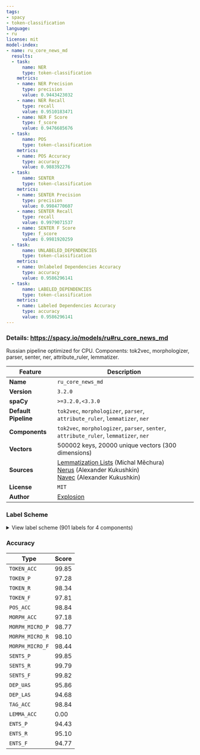 ```yaml
---
tags:
- spacy
- token-classification
language:
- ru
license: mit
model-index:
- name: ru_core_news_md
  results:
  - task:
      name: NER
      type: token-classification
    metrics:
    - name: NER Precision
      type: precision
      value: 0.9443423032
    - name: NER Recall
      type: recall
      value: 0.9510183471
    - name: NER F Score
      type: f_score
      value: 0.9476685676
  - task:
      name: POS
      type: token-classification
    metrics:
    - name: POS Accuracy
      type: accuracy
      value: 0.988392276
  - task:
      name: SENTER
      type: token-classification
    metrics:
    - name: SENTER Precision
      type: precision
      value: 0.9984770607
    - name: SENTER Recall
      type: recall
      value: 0.9979071537
    - name: SENTER F Score
      type: f_score
      value: 0.9981920259
  - task:
      name: UNLABELED_DEPENDENCIES
      type: token-classification
    metrics:
    - name: Unlabeled Dependencies Accuracy
      type: accuracy
      value: 0.9586296141
  - task:
      name: LABELED_DEPENDENCIES
      type: token-classification
    metrics:
    - name: Labeled Dependencies Accuracy
      type: accuracy
      value: 0.9586296141
---
```

### Details: https://spacy.io/models/ru#ru_core_news_md

Russian pipeline optimized for CPU. Components: tok2vec, morphologizer, parser, senter, ner, attribute_ruler, lemmatizer.

| Feature | Description |
| --- | --- |
| **Name** | `ru_core_news_md` |
| **Version** | `3.2.0` |
| **spaCy** | `>=3.2.0,<3.3.0` |
| **Default Pipeline** | `tok2vec`, `morphologizer`, `parser`, `attribute_ruler`, `lemmatizer`, `ner` |
| **Components** | `tok2vec`, `morphologizer`, `parser`, `senter`, `attribute_ruler`, `lemmatizer`, `ner` |
| **Vectors** | 500002 keys, 20000 unique vectors (300 dimensions) |
| **Sources** | [Lemmatization Lists](https://github.com/michmech/lemmatization-lists/) (Michal Měchura)<br />[Nerus](https://github.com/natasha/nerus) (Alexander Kukushkin)<br />[Navec](https://github.com/natasha/navec) (Alexander Kukushkin) |
| **License** | `MIT` |
| **Author** | [Explosion](https://explosion.ai) |

### Label Scheme

<details>

<summary>View label scheme (901 labels for 4 components)</summary>

| Component | Labels |
| --- | --- |
| **`morphologizer`** | `Case=Nom\|Degree=Pos\|Number=Plur\|POS=ADJ`, `Animacy=Anim\|Case=Nom\|Gender=Masc\|Number=Plur\|POS=NOUN`, `Aspect=Perf\|Mood=Ind\|Number=Plur\|POS=VERB\|Tense=Past\|VerbForm=Fin\|Voice=Act`, `Animacy=Inan\|Case=Acc\|POS=NUM`, `Animacy=Inan\|Case=Gen\|Gender=Fem\|Number=Plur\|POS=NOUN`, `Case=Gen\|Degree=Pos\|Gender=Masc\|Number=Sing\|POS=ADJ`, `Animacy=Inan\|Case=Gen\|Gender=Masc\|Number=Sing\|POS=NOUN`, `POS=ADP`, `Case=Gen\|Gender=Fem\|Number=Sing\|POS=DET`, `Animacy=Inan\|Case=Gen\|Gender=Fem\|Number=Sing\|POS=NOUN`, `POS=PUNCT`, `Degree=Pos\|POS=ADV`, `Aspect=Imp\|Mood=Ind\|Number=Plur\|POS=VERB\|Tense=Past\|VerbForm=Fin\|Voice=Mid`, `Animacy=Inan\|Case=Nom\|Gender=Masc\|Number=Plur\|POS=NOUN`, `Animacy=Anim\|Case=Gen\|Gender=Masc\|Number=Plur\|POS=NOUN`, `Aspect=Perf\|Case=Gen\|Number=Plur\|POS=VERB\|Tense=Past\|VerbForm=Part\|Voice=Pass`, `Case=Loc\|Degree=Pos\|Number=Plur\|POS=ADJ`, `Animacy=Inan\|Case=Loc\|Gender=Neut\|Number=Plur\|POS=NOUN`, `Animacy=Inan\|Case=Loc\|Gender=Neut\|Number=Sing\|POS=PRON`, `Aspect=Imp\|Mood=Ind\|Number=Sing\|POS=VERB\|Person=Third\|Tense=Pres\|VerbForm=Fin\|Voice=Act`, `Animacy=Inan\|Case=Nom\|Gender=Neut\|Number=Sing\|POS=NOUN`, `Foreign=Yes\|POS=PROPN`, `Case=Loc\|Gender=Fem\|Number=Sing\|POS=NUM`, `Aspect=Imp\|Gender=Neut\|Mood=Ind\|Number=Sing\|POS=VERB\|Tense=Past\|VerbForm=Fin\|Voice=Act`, `Animacy=Anim\|Case=Gen\|Gender=Masc\|Number=Sing\|POS=NOUN`, `Animacy=Inan\|Case=Loc\|Gender=Masc\|Number=Sing\|POS=NOUN`, `POS=NUM`, `Animacy=Inan\|Case=Gen\|Gender=Masc\|Number=Plur\|POS=NOUN`, `Case=Nom\|Gender=Masc\|Number=Sing\|POS=PRON\|Person=Third`, `Aspect=Imp\|Gender=Masc\|Mood=Ind\|Number=Sing\|POS=AUX\|Tense=Past\|VerbForm=Fin\|Voice=Act`, `Animacy=Anim\|Case=Ins\|Gender=Masc\|Number=Sing\|POS=NOUN`, `Animacy=Inan\|Case=Dat\|Gender=Neut\|Number=Sing\|POS=NOUN`, `POS=DET`, `Animacy=Inan\|Case=Nom\|Gender=Fem\|Number=Sing\|POS=NOUN`, `Aspect=Perf\|Gender=Fem\|Mood=Ind\|Number=Sing\|POS=VERB\|Tense=Past\|VerbForm=Fin\|Voice=Act`, `Case=Dat\|Degree=Pos\|Number=Plur\|POS=ADJ`, `Animacy=Inan\|Case=Dat\|Gender=Fem\|Number=Plur\|POS=NOUN`, `Animacy=Inan\|Case=Nom\|Gender=Masc\|Number=Sing\|POS=NOUN`, `Aspect=Perf\|Gender=Masc\|Mood=Ind\|Number=Sing\|POS=VERB\|Tense=Past\|VerbForm=Fin\|Voice=Act`, `POS=SCONJ`, `Animacy=Inan\|Case=Ins\|Gender=Neut\|Number=Sing\|POS=NOUN`, `Case=Acc\|Gender=Neut\|Number=Sing\|POS=PRON\|Person=Third`, `Case=Acc\|POS=NUM`, `Case=Ins\|Degree=Pos\|Number=Plur\|POS=ADJ`, `Animacy=Inan\|Case=Ins\|Gender=Masc\|Number=Plur\|POS=NOUN`, `POS=CCONJ`, `Case=Nom\|POS=NUM`, `Animacy=Inan\|Case=Dat\|Gender=Masc\|Number=Sing\|POS=NOUN`, `Aspect=Perf\|Gender=Masc\|Number=Sing\|POS=VERB\|StyleVariant=Short\|Tense=Past\|VerbForm=Part\|Voice=Pass`, `Case=Nom\|Degree=Pos\|Gender=Masc\|Number=Sing\|POS=ADJ`, `Case=Ins\|Degree=Pos\|Gender=Neut\|Number=Sing\|POS=ADJ`, `Aspect=Imp\|Mood=Ind\|Number=Plur\|POS=VERB\|Person=Third\|Tense=Pres\|VerbForm=Fin\|Voice=Act`, `Case=Nom\|Gender=Masc\|Number=Sing\|POS=DET`, `Aspect=Imp\|Gender=Masc\|Mood=Ind\|Number=Sing\|POS=VERB\|Tense=Past\|VerbForm=Fin\|Voice=Act`, `Case=Acc\|Degree=Pos\|Gender=Fem\|Number=Sing\|POS=ADJ`, `Animacy=Inan\|Case=Acc\|Gender=Fem\|Number=Sing\|POS=NOUN`, `Case=Nom\|Gender=Fem\|Number=Sing\|POS=PRON`, `Aspect=Imp\|Mood=Ind\|Number=Sing\|POS=VERB\|Person=Third\|Tense=Pres\|VerbForm=Fin\|Voice=Mid`, `Case=Ins\|Degree=Pos\|Gender=Fem\|Number=Sing\|POS=ADJ`, `Animacy=Anim\|Case=Nom\|Gender=Fem\|Number=Sing\|POS=NOUN`, `Case=Dat\|Degree=Pos\|Gender=Fem\|Number=Sing\|POS=ADJ`, `Animacy=Inan\|Case=Dat\|Gender=Fem\|Number=Sing\|POS=NOUN`, `Animacy=Inan\|Case=Gen\|Gender=Neut\|Number=Sing\|POS=NOUN`, `Animacy=Inan\|Case=Nom\|Gender=Neut\|Number=Plur\|POS=NOUN`, `Degree=Pos\|Number=Plur\|POS=ADJ\|StyleVariant=Short`, `Aspect=Imp\|Mood=Ind\|Number=Plur\|POS=AUX\|Tense=Past\|VerbForm=Fin\|Voice=Act`, `Aspect=Perf\|POS=VERB\|VerbForm=Inf\|Voice=Act`, `Animacy=Inan\|Case=Acc\|Gender=Neut\|Number=Sing\|POS=PRON`, `Case=Loc\|Degree=Pos\|Gender=Fem\|Number=Sing\|POS=ADJ`, `Animacy=Inan\|Case=Loc\|Gender=Fem\|Number=Sing\|POS=NOUN`, `Animacy=Inan\|Case=Loc\|Gender=Masc\|Number=Plur\|POS=NOUN`, `Case=Gen\|Degree=Pos\|Gender=Fem\|Number=Sing\|POS=ADJ`, `Aspect=Perf\|Number=Plur\|POS=VERB\|StyleVariant=Short\|Tense=Past\|VerbForm=Part\|Voice=Pass`, `Animacy=Anim\|Case=Acc\|Gender=Masc\|POS=NUM`, `Animacy=Anim\|Case=Gen\|Gender=Fem\|Number=Plur\|POS=NOUN`, `Animacy=Anim\|Case=Acc\|Gender=Neut\|Number=Plur\|POS=NOUN`, `Mood=Cnd\|POS=SCONJ`, `Case=Nom\|Number=Plur\|POS=PRON\|Person=Third`, `POS=PART\|Polarity=Neg`, `Aspect=Imp\|POS=VERB\|VerbForm=Inf\|Voice=Mid`, `Animacy=Inan\|Aspect=Perf\|Case=Acc\|Number=Plur\|POS=VERB\|Tense=Past\|VerbForm=Part\|Voice=Pass`, `Animacy=Inan\|Case=Acc\|Gender=Fem\|Number=Plur\|POS=NOUN`, `Case=Nom\|Number=Plur\|POS=DET`, `Aspect=Imp\|Mood=Ind\|Number=Plur\|POS=VERB\|Tense=Past\|VerbForm=Fin\|Voice=Act`, `Animacy=Anim\|Case=Acc\|Gender=Masc\|Number=Sing\|POS=NOUN`, `Aspect=Imp\|Gender=Neut\|Mood=Ind\|Number=Sing\|POS=VERB\|Tense=Past\|VerbForm=Fin\|Voice=Mid`, `Animacy=Inan\|Case=Acc\|Gender=Masc\|Number=Sing\|POS=NOUN`, `Animacy=Anim\|Case=Acc\|Number=Plur\|POS=PRON`, `Animacy=Inan\|Case=Acc\|Gender=Neut\|Number=Sing\|POS=NOUN`, `Case=Gen\|Degree=Pos\|Gender=Neut\|Number=Sing\|POS=ADJ`, `Animacy=Anim\|Case=Gen\|Gender=Masc\|Number=Sing\|POS=PROPN`, `Animacy=Anim\|Case=Nom\|Gender=Fem\|Number=Sing\|POS=PROPN`, `Aspect=Imp\|Gender=Fem\|Mood=Ind\|Number=Sing\|POS=VERB\|Tense=Past\|VerbForm=Fin\|Voice=Act`, `POS=INTJ`, `Animacy=Inan\|Case=Loc\|Gender=Fem\|Number=Plur\|POS=NOUN`, `Animacy=Inan\|Case=Nom\|Gender=Neut\|Number=Sing\|POS=PRON`, `Aspect=Imp\|Gender=Fem\|Mood=Ind\|Number=Sing\|POS=AUX\|Tense=Past\|VerbForm=Fin\|Voice=Act`, `Case=Nom\|Degree=Pos\|Gender=Fem\|Number=Sing\|POS=ADJ`, `Case=Acc\|Gender=Masc\|Number=Sing\|POS=PRON\|Person=Third`, `Case=Nom\|Number=Plur\|POS=PRON`, `Aspect=Imp\|Gender=Masc\|Mood=Ind\|Number=Sing\|POS=VERB\|Tense=Past\|VerbForm=Fin\|Voice=Mid`, `Aspect=Imp\|Gender=Masc\|Mood=Ind\|Number=Sing\|POS=VERB\|Tense=Past\|VerbForm=Fin\|Voice=Pass`, `Degree=Pos\|Gender=Fem\|Number=Sing\|POS=ADJ\|StyleVariant=Short`, `Case=Gen\|Gender=Masc\|Number=Sing\|POS=PRON\|Person=Third`, `Case=Gen\|POS=PRON`, `Animacy=Inan\|Case=Dat\|Gender=Neut\|Number=Plur\|POS=NOUN`, `Animacy=Anim\|Case=Nom\|Gender=Masc\|Number=Sing\|POS=PROPN`, `Aspect=Imp\|POS=VERB\|VerbForm=Inf\|Voice=Act`, `Animacy=Anim\|Case=Nom\|Gender=Masc\|Number=Sing\|POS=NOUN`, `Case=Acc\|Gender=Fem\|Number=Sing\|POS=PRON\|Person=Third`, `Animacy=Inan\|Case=Acc\|Number=Plur\|POS=DET`, `Case=Nom\|POS=PRON`, `Animacy=Anim\|Case=Ins\|Gender=Masc\|Number=Plur\|POS=NOUN`, `POS=ADJ`, `Case=Loc\|Degree=Pos\|Gender=Masc\|Number=Sing\|POS=ADJ`, `Animacy=Inan\|Case=Gen\|Gender=Fem\|Number=Sing\|POS=PROPN`, `Aspect=Imp\|Mood=Ind\|Number=Sing\|POS=AUX\|Person=Third\|Tense=Pres\|VerbForm=Fin\|Voice=Act`, `Case=Nom\|Gender=Fem\|Number=Sing\|POS=PRON\|Person=Third`, `Case=Ins\|Gender=Masc\|Number=Sing\|POS=DET`, `Animacy=Inan\|Case=Ins\|Gender=Masc\|Number=Sing\|POS=NOUN`, `Aspect=Perf\|Case=Acc\|Gender=Neut\|Number=Sing\|POS=VERB\|Tense=Past\|VerbForm=Part\|Voice=Pass`, `Animacy=Inan\|Case=Loc\|Gender=Neut\|Number=Sing\|POS=NOUN`, `Animacy=Inan\|Case=Gen\|Gender=Masc\|Number=Sing\|POS=PROPN`, `Case=Nom\|Number=Sing\|POS=PRON\|Person=First`, `Aspect=Imp\|Mood=Ind\|Number=Sing\|POS=VERB\|Person=First\|Tense=Pres\|VerbForm=Fin\|Voice=Act`, `Animacy=Inan\|Case=Acc\|Degree=Pos\|Gender=Masc\|Number=Sing\|POS=ADJ`, `Mood=Cnd\|POS=AUX`, `Case=Nom\|Number=Plur\|POS=PRON\|Person=First`, `Case=Gen\|Number=Plur\|POS=DET`, `Animacy=Inan\|Case=Ins\|Gender=Masc\|Number=Sing\|POS=PROPN`, `Aspect=Imp\|Case=Gen\|Gender=Masc\|Number=Sing\|POS=VERB\|Tense=Pres\|VerbForm=Part\|Voice=Act`, `Animacy=Inan\|Case=Ins\|Gender=Neut\|Number=Sing\|POS=PRON`, `Aspect=Perf\|POS=VERB\|VerbForm=Inf\|Voice=Mid`, `Aspect=Perf\|Case=Gen\|Number=Plur\|POS=VERB\|Tense=Past\|VerbForm=Part\|Voice=Act`, `Animacy=Inan\|Case=Acc\|Gender=Masc\|Number=Sing\|POS=PROPN`, `Animacy=Inan\|Case=Acc\|Gender=Neut\|Number=Sing\|POS=DET`, `POS=PART`, `Case=Dat\|Gender=Masc\|Number=Sing\|POS=DET`, `Aspect=Perf\|Mood=Ind\|Number=Plur\|POS=VERB\|Person=Third\|Tense=Fut\|VerbForm=Fin\|Voice=Mid`, `Aspect=Perf\|Gender=Masc\|Mood=Ind\|Number=Sing\|POS=VERB\|Tense=Past\|VerbForm=Fin\|Voice=Mid`, `Case=Nom\|Gender=Masc\|Number=Sing\|POS=NUM`, `Animacy=Anim\|Case=Dat\|Gender=Fem\|Number=Sing\|POS=PROPN`, `Aspect=Perf\|Mood=Ind\|Number=Sing\|POS=VERB\|Person=Third\|Tense=Fut\|VerbForm=Fin\|Voice=Mid`, `Case=Loc\|Gender=Masc\|Number=Sing\|POS=DET`, `Aspect=Perf\|Gender=Neut\|Mood=Ind\|Number=Sing\|POS=VERB\|Tense=Past\|VerbForm=Fin\|Voice=Act`, `Degree=Pos\|Gender=Neut\|Number=Sing\|POS=ADJ\|StyleVariant=Short`, `Animacy=Inan\|Case=Gen\|Gender=Neut\|Number=Plur\|POS=NOUN`, `Animacy=Anim\|Case=Dat\|Gender=Masc\|Number=Sing\|POS=NOUN`, `Case=Nom\|Gender=Neut\|Number=Sing\|POS=PRON\|Person=Third`, `Aspect=Perf\|Gender=Neut\|Number=Sing\|POS=VERB\|StyleVariant=Short\|Tense=Past\|VerbForm=Part\|Voice=Pass`, `Animacy=Inan\|Case=Loc\|Gender=Fem\|Number=Sing\|POS=PROPN`, `Animacy=Inan\|Case=Acc\|Gender=Masc\|Number=Plur\|POS=NOUN`, `Aspect=Perf\|Mood=Ind\|Number=Plur\|POS=VERB\|Person=Third\|Tense=Fut\|VerbForm=Fin\|Voice=Act`, `Aspect=Perf\|Mood=Ind\|Number=Plur\|POS=VERB\|Tense=Past\|VerbForm=Fin\|Voice=Mid`, `Animacy=Inan\|Case=Gen\|Gender=Neut\|Number=Sing\|POS=PRON`, `Aspect=Perf\|Case=Loc\|Gender=Neut\|Number=Sing\|POS=VERB\|Tense=Past\|VerbForm=Part\|Voice=Pass`, `Animacy=Inan\|Case=Loc\|Gender=Neut\|Number=Sing\|POS=PROPN`, `Case=Dat\|Degree=Pos\|Gender=Masc\|Number=Sing\|POS=ADJ`, `Animacy=Inan\|Case=Dat\|Gender=Masc\|Number=Plur\|POS=PROPN`, `Animacy=Inan\|Case=Acc\|Degree=Pos\|Number=Plur\|POS=ADJ`, `Animacy=Inan\|Case=Acc\|Gender=Neut\|Number=Plur\|POS=NOUN`, `Foreign=Yes\|POS=X`, `Animacy=Inan\|Case=Loc\|Gender=Masc\|Number=Sing\|POS=PROPN`, `Aspect=Imp\|POS=VERB\|Tense=Pres\|VerbForm=Conv\|Voice=Act`, `Case=Gen\|Degree=Pos\|Number=Plur\|POS=ADJ`, `Animacy=Inan\|Case=Ins\|Gender=Fem\|Number=Sing\|POS=NOUN`, `Aspect=Imp\|Gender=Neut\|Mood=Ind\|Number=Sing\|POS=AUX\|Tense=Past\|VerbForm=Fin\|Voice=Act`, `Case=Nom\|Degree=Pos\|Gender=Neut\|Number=Sing\|POS=ADJ`, `Aspect=Imp\|Case=Nom\|Number=Plur\|POS=VERB\|Tense=Past\|VerbForm=Part\|Voice=Act`, `Case=Gen\|POS=NUM`, `Animacy=Inan\|Case=Acc\|Gender=Masc\|POS=NUM`, `Aspect=Imp\|Case=Gen\|Number=Plur\|POS=VERB\|Tense=Pres\|VerbForm=Part\|Voice=Act`, `Animacy=Inan\|Case=Ins\|Gender=Fem\|Number=Sing\|POS=PROPN`, `Animacy=Inan\|Case=Ins\|Gender=Neut\|Number=Sing\|POS=PROPN`, `Animacy=Inan\|Case=Nom\|Gender=Fem\|Number=Plur\|POS=NOUN`, `Aspect=Imp\|Mood=Ind\|Number=Sing\|POS=VERB\|Person=Third\|Tense=Pres\|VerbForm=Fin\|Voice=Pass`, `Aspect=Imp\|POS=VERB\|VerbForm=Inf\|Voice=Pass`, `Case=Gen\|Gender=Fem\|Number=Sing\|POS=NUM`, `Case=Ins\|Degree=Pos\|Gender=Masc\|Number=Sing\|POS=ADJ`, `Animacy=Inan\|Case=Acc\|Degree=Pos\|Gender=Neut\|Number=Sing\|POS=ADJ`, `Aspect=Perf\|Mood=Ind\|Number=Sing\|POS=VERB\|Person=Third\|Tense=Fut\|VerbForm=Fin\|Voice=Act`, `Animacy=Inan\|Case=Ins\|Gender=Neut\|Number=Plur\|POS=NOUN`, `Case=Loc\|Gender=Fem\|Number=Sing\|POS=DET`, `Animacy=Inan\|Case=Nom\|Gender=Masc\|Number=Sing\|POS=PROPN`, `Case=Loc\|Gender=Masc\|Number=Sing\|POS=PRON`, `Aspect=Perf\|Gender=Neut\|Mood=Ind\|Number=Sing\|POS=VERB\|Tense=Past\|VerbForm=Fin\|Voice=Mid`, `Animacy=Anim\|Case=Dat\|Gender=Masc\|Number=Plur\|POS=NOUN`, `Animacy=Anim\|Case=Acc\|Gender=Masc\|Number=Plur\|POS=NOUN`, `Animacy=Anim\|Case=Acc\|Gender=Masc\|Number=Sing\|POS=PROPN`, `Animacy=Anim\|Case=Ins\|Gender=Masc\|Number=Sing\|POS=PROPN`, `Aspect=Perf\|Case=Gen\|Gender=Masc\|Number=Sing\|POS=VERB\|Tense=Past\|VerbForm=Part\|Voice=Act`, `Animacy=Inan\|Case=Nom\|Gender=Fem\|Number=Sing\|POS=PROPN`, `Animacy=Inan\|Case=Acc\|Number=Plur\|POS=PRON\|Person=Third`, `Case=Nom\|Gender=Masc\|Number=Sing\|POS=PRON`, `Case=Dat\|POS=PRON`, `Aspect=Imp\|Mood=Ind\|Number=Plur\|POS=VERB\|Person=Third\|Tense=Pres\|VerbForm=Fin\|Voice=Mid`, `Animacy=Inan\|Case=Nom\|Gender=Neut\|Number=Sing\|POS=PROPN`, `Animacy=Inan\|Case=Nom\|Gender=Fem\|Number=Plur\|POS=PROPN`, `Case=Dat\|Gender=Fem\|Number=Sing\|POS=PRON`, `Case=Ins\|Number=Plur\|POS=PRON\|Person=Third`, `Animacy=Inan\|Case=Acc\|Gender=Fem\|Number=Sing\|POS=PROPN`, `Animacy=Inan\|Case=Dat\|Gender=Masc\|Number=Plur\|POS=NOUN`, `Aspect=Perf\|Case=Gen\|Gender=Fem\|Number=Sing\|POS=VERB\|Tense=Past\|VerbForm=Part\|Voice=Pass`, `Aspect=Imp\|POS=AUX\|VerbForm=Inf\|Voice=Act`, `Aspect=Imp\|Mood=Ind\|Number=Plur\|POS=AUX\|Person=Third\|Tense=Pres\|VerbForm=Fin\|Voice=Act`, `Aspect=Imp\|Case=Gen\|Gender=Fem\|Number=Sing\|POS=VERB\|Tense=Pres\|VerbForm=Part\|Voice=Act`, `Aspect=Perf\|Case=Dat\|Number=Plur\|POS=VERB\|Tense=Past\|VerbForm=Part\|Voice=Pass`, `Degree=Pos\|Gender=Masc\|Number=Sing\|POS=ADJ\|StyleVariant=Short`, `Degree=Cmp\|POS=ADV`, `Aspect=Perf\|Case=Loc\|Number=Plur\|POS=VERB\|Tense=Past\|VerbForm=Part\|Voice=Pass`, `Aspect=Imp\|Case=Ins\|Gender=Fem\|Number=Sing\|POS=VERB\|Tense=Pres\|VerbForm=Part\|Voice=Pass`, `Aspect=Perf\|Gender=Fem\|Mood=Ind\|Number=Sing\|POS=VERB\|Tense=Past\|VerbForm=Fin\|Voice=Mid`, `Aspect=Imp\|Gender=Neut\|Mood=Ind\|Number=Sing\|POS=VERB\|Tense=Past\|VerbForm=Fin\|Voice=Pass`, `Aspect=Imp\|Mood=Ind\|Number=Plur\|POS=AUX\|Person=First\|Tense=Pres\|VerbForm=Fin\|Voice=Act`, `Case=Ins\|Number=Plur\|POS=DET`, `Aspect=Perf\|Mood=Ind\|Number=Plur\|POS=VERB\|Person=First\|Tense=Fut\|VerbForm=Fin\|Voice=Act`, `Aspect=Imp\|Case=Acc\|Gender=Fem\|Number=Sing\|POS=VERB\|Tense=Pres\|VerbForm=Part\|Voice=Act`, `Animacy=Inan\|Case=Dat\|Gender=Neut\|Number=Sing\|POS=PRON`, `Case=Loc\|Degree=Pos\|Gender=Neut\|Number=Sing\|POS=ADJ`, `Animacy=Inan\|Case=Gen\|Gender=Fem\|Number=Plur\|POS=PROPN`, `Case=Nom\|Gender=Neut\|Number=Sing\|POS=DET`, `Animacy=Inan\|Case=Gen\|Gender=Neut\|Number=Sing\|POS=PROPN`, `Aspect=Imp\|Case=Nom\|Number=Plur\|POS=VERB\|Tense=Pres\|VerbForm=Part\|Voice=Act`, `Case=Gen\|Gender=Masc\|POS=NUM`, `Animacy=Anim\|Case=Dat\|Gender=Fem\|Number=Sing\|POS=NOUN`, `Aspect=Imp\|Case=Ins\|Gender=Fem\|Number=Sing\|POS=VERB\|Tense=Pres\|VerbForm=Part\|Voice=Act`, `Animacy=Anim\|Case=Ins\|Gender=Fem\|Number=Sing\|POS=NOUN`, `Aspect=Imp\|Case=Nom\|Gender=Fem\|Number=Sing\|POS=VERB\|Tense=Past\|VerbForm=Part\|Voice=Act`, `Aspect=Perf\|Gender=Fem\|Number=Sing\|POS=VERB\|StyleVariant=Short\|Tense=Past\|VerbForm=Part\|Voice=Pass`, `Aspect=Perf\|POS=VERB\|Tense=Past\|VerbForm=Conv\|Voice=Act`, `Aspect=Imp\|Case=Ins\|Gender=Masc\|Number=Sing\|POS=VERB\|Tense=Pres\|VerbForm=Part\|Voice=Pass`, `Case=Loc\|Gender=Neut\|Number=Sing\|POS=DET`, `Animacy=Anim\|Case=Gen\|Gender=Fem\|Number=Sing\|POS=NOUN`, `Animacy=Inan\|Case=Acc\|Gender=Neut\|Number=Sing\|POS=PROPN`, `Aspect=Imp\|Case=Loc\|Gender=Masc\|Number=Sing\|POS=VERB\|Tense=Pres\|VerbForm=Part\|Voice=Act`, `Aspect=Imp\|Case=Dat\|Number=Plur\|POS=VERB\|Tense=Pres\|VerbForm=Part\|Voice=Act`, `Aspect=Perf\|Case=Nom\|Gender=Masc\|Number=Sing\|POS=VERB\|Tense=Past\|VerbForm=Part\|Voice=Pass`, `Aspect=Perf\|Case=Loc\|Gender=Fem\|Number=Sing\|POS=VERB\|Tense=Past\|VerbForm=Part\|Voice=Pass`, `Case=Dat\|Number=Sing\|POS=PRON\|Person=Second`, `Case=Nom\|Gender=Fem\|Number=Sing\|POS=DET`, `POS=ADV`, `Case=Acc\|POS=PRON`, `Animacy=Anim\|Case=Loc\|Gender=Masc\|Number=Sing\|POS=NOUN`, `Case=Ins\|Gender=Masc\|Number=Sing\|POS=NUM`, `Case=Ins\|POS=NUM`, `Aspect=Imp\|Mood=Ind\|Number=Plur\|POS=VERB\|Person=First\|Tense=Pres\|VerbForm=Fin\|Voice=Act`, `Aspect=Perf\|Case=Nom\|Gender=Fem\|Number=Sing\|POS=VERB\|Tense=Past\|VerbForm=Part\|Voice=Pass`, `Animacy=Inan\|Case=Ins\|Gender=Fem\|Number=Plur\|POS=NOUN`, `Case=Gen\|Gender=Masc\|Number=Sing\|POS=DET`, `Aspect=Imp\|Case=Nom\|Gender=Masc\|Number=Sing\|POS=VERB\|Tense=Pres\|VerbForm=Part\|Voice=Act`, `Animacy=Anim\|Case=Acc\|Degree=Pos\|Number=Plur\|POS=ADJ`, `Case=Dat\|Gender=Fem\|Number=Sing\|POS=PRON\|Person=Third`, `Case=Gen\|Gender=Masc\|Number=Sing\|POS=NUM`, `Case=Acc\|Gender=Masc\|Number=Sing\|POS=DET`, `Aspect=Perf\|Case=Ins\|Gender=Fem\|Number=Sing\|POS=VERB\|Tense=Past\|VerbForm=Part\|Voice=Pass`, `Case=Loc\|POS=PRON`, `Animacy=Inan\|Case=Acc\|Degree=Pos\|Number=Plur\|POS=DET`, `Animacy=Inan\|Case=Dat\|Gender=Masc\|Number=Sing\|POS=PROPN`, `Case=Loc\|Gender=Masc\|Number=Sing\|POS=PRON\|Person=Third`, `Animacy=Anim\|Aspect=Perf\|Case=Acc\|Gender=Masc\|Number=Sing\|POS=VERB\|Tense=Past\|VerbForm=Part\|Voice=Pass`, `Case=Loc\|Gender=Fem\|Number=Sing\|POS=PRON`, `Aspect=Perf\|Case=Ins\|Number=Plur\|POS=VERB\|Tense=Past\|VerbForm=Part\|Voice=Pass`, `Animacy=Anim\|Case=Acc\|Degree=Pos\|Gender=Masc\|Number=Sing\|POS=ADJ`, `Aspect=Imp\|Mood=Imp\|Number=Plur\|POS=VERB\|Person=Second\|VerbForm=Fin\|Voice=Act`, `Case=Nom\|Number=Plur\|POS=PRON\|Person=Second`, `Aspect=Perf\|Mood=Ind\|Number=Plur\|POS=VERB\|Person=Second\|Tense=Fut\|VerbForm=Fin\|Voice=Act`, `POS=SYM`, `Degree=Cmp\|POS=ADJ`, `Animacy=Inan\|Case=Dat\|Gender=Fem\|Number=Sing\|POS=PROPN`, `Aspect=Imp\|Case=Nom\|Gender=Masc\|Number=Sing\|POS=VERB\|Tense=Pres\|VerbForm=Part\|Voice=Pass`, `Case=Acc\|Gender=Masc\|POS=NUM`, `Animacy=Inan\|Case=Nom\|Gender=Masc\|Number=Plur\|POS=PROPN`, `Case=Nom\|Gender=Fem\|POS=NUM`, `Animacy=Inan\|Case=Loc\|Gender=Masc\|Number=Plur\|POS=PROPN`, `Animacy=Anim\|Case=Acc\|Gender=Fem\|Number=Sing\|POS=NOUN`, `Animacy=Anim\|Case=Acc\|Gender=Fem\|Number=Sing\|POS=PROPN`, `Aspect=Perf\|Case=Gen\|Gender=Masc\|Number=Sing\|POS=VERB\|Tense=Past\|VerbForm=Part\|Voice=Pass`, `Animacy=Inan\|Case=Gen\|Gender=Masc\|Number=Plur\|POS=PROPN`, `Degree=Pos\|POS=ADJ`, `Case=Ins\|Degree=Sup\|Gender=Fem\|Number=Sing\|POS=ADJ`, `Animacy=Inan\|Case=Ins\|Gender=Masc\|Number=Plur\|POS=PROPN`, `Animacy=Anim\|Case=Dat\|Gender=Masc\|Number=Sing\|POS=PROPN`, `Aspect=Imp\|Mood=Ind\|Number=Plur\|POS=VERB\|Tense=Past\|VerbForm=Fin\|Voice=Pass`, `Aspect=Imp\|Case=Acc\|Gender=Fem\|Number=Sing\|POS=VERB\|Tense=Pres\|VerbForm=Part\|Voice=Pass`, `Case=Gen\|Number=Plur\|POS=PRON\|Person=Third`, `Animacy=Inan\|Case=Acc\|Number=Plur\|POS=PRON`, `Animacy=Anim\|Case=Nom\|Gender=Neut\|Number=Plur\|POS=NOUN`, `Animacy=Anim\|Case=Gen\|Gender=Neut\|Number=Plur\|POS=NOUN`, `Degree=Pos\|Gender=Neut\|Number=Sing\|POS=PUNCT\|StyleVariant=Short`, `Case=Ins\|Degree=Sup\|Gender=Neut\|Number=Sing\|POS=ADJ`, `Aspect=Imp\|Case=Nom\|Gender=Fem\|Number=Sing\|POS=VERB\|Tense=Pres\|VerbForm=Part\|Voice=Pass`, `Animacy=Anim\|Case=Ins\|Gender=Fem\|Number=Plur\|POS=NOUN`, `Animacy=Anim\|Case=Acc\|Gender=Fem\|Number=Plur\|POS=NOUN`, `Case=Dat\|Degree=Pos\|Gender=Neut\|Number=Sing\|POS=ADJ`, `Animacy=Anim\|Case=Nom\|Gender=Fem\|Number=Plur\|POS=NOUN`, `Animacy=Anim\|Case=Dat\|Gender=Fem\|Number=Plur\|POS=NOUN`, `Animacy=Inan\|Case=Nom\|Gender=Neut\|Number=Sing\|POS=SCONJ`, `Case=Loc\|Gender=Neut\|Number=Sing\|POS=PRON`, `Aspect=Imp\|Case=Nom\|Gender=Fem\|Number=Sing\|POS=VERB\|Tense=Pres\|VerbForm=Part\|Voice=Act`, `Aspect=Imp\|Gender=Fem\|Mood=Ind\|Number=Sing\|POS=VERB\|Tense=Past\|VerbForm=Fin\|Voice=Mid`, `Aspect=Imp\|Mood=Ind\|Number=Sing\|POS=VERB\|Person=First\|Tense=Pres\|VerbForm=Fin\|Voice=Mid`, `Case=Dat\|Number=Sing\|POS=PRON\|Person=First`, `Case=Acc\|Gender=Fem\|Number=Sing\|POS=DET`, `Aspect=Imp\|Mood=Ind\|Number=Plur\|POS=VERB\|Person=Second\|Tense=Pres\|VerbForm=Fin\|Voice=Mid`, `POS=NOUN`, `Case=Dat\|Number=Plur\|POS=PRON\|Person=Third`, `Degree=Cmp\|POS=NUM`, `Case=Gen\|Gender=Neut\|Number=Sing\|POS=NUM`, `Aspect=Imp\|Case=Nom\|Number=Plur\|POS=VERB\|Tense=Pres\|VerbForm=Part\|Voice=Pass`, `Case=Loc\|Number=Plur\|POS=DET`, `Aspect=Perf\|Case=Gen\|Gender=Neut\|Number=Sing\|POS=VERB\|Tense=Past\|VerbForm=Part\|Voice=Pass`, `Aspect=Perf\|Case=Nom\|Gender=Neut\|Number=Sing\|POS=VERB\|Tense=Past\|VerbForm=Part\|Voice=Act`, `Case=Dat\|POS=NUM`, `Animacy=Anim\|Aspect=Imp\|Case=Acc\|Number=Plur\|POS=VERB\|Tense=Pres\|VerbForm=Part\|Voice=Act`, `Case=Ins\|Gender=Fem\|Number=Sing\|POS=PRON\|Person=Third`, `Animacy=Anim\|Case=Voc\|Gender=Masc\|Number=Sing\|POS=NOUN`, `Case=Gen\|Gender=Fem\|Number=Sing\|POS=PRON\|Person=Third`, `Case=Nom\|Degree=Pos\|Gender=Fem\|Number=Sing\|POS=NUM`, `Animacy=Anim\|Case=Gen\|Gender=Fem\|Number=Sing\|POS=PROPN`, `Animacy=Anim\|Case=Nom\|Gender=Neut\|Number=Sing\|POS=NOUN`, `Animacy=Inan\|Case=Acc\|Gender=Fem\|POS=NUM`, `Aspect=Perf\|Case=Loc\|Gender=Masc\|Number=Sing\|POS=VERB\|Tense=Past\|VerbForm=Part\|Voice=Act`, `Aspect=Perf\|Case=Acc\|Gender=Fem\|Number=Sing\|POS=VERB\|Tense=Past\|VerbForm=Part\|Voice=Act`, `Animacy=Anim\|Case=Acc\|Gender=Masc\|Number=Sing\|POS=PRON`, `Case=Ins\|Gender=Fem\|Number=Sing\|POS=DET`, `Animacy=Anim\|Case=Gen\|Gender=Masc\|Number=Plur\|POS=PROPN`, `Animacy=Inan\|Case=Par\|Gender=Masc\|Number=Sing\|POS=NOUN`, `Aspect=Imp\|Gender=Fem\|Mood=Ind\|Number=Sing\|POS=VERB\|Tense=Past\|VerbForm=Fin\|Voice=Pass`, `Aspect=Perf\|Case=Nom\|Number=Plur\|POS=VERB\|Tense=Past\|VerbForm=Part\|Voice=Act`, `Case=Gen\|Gender=Masc\|Number=Sing\|POS=PRON`, `Case=Gen\|Number=Plur\|POS=DET\|Person=Third`, `Animacy=Inan\|Case=Dat\|Gender=Neut\|Number=Sing\|POS=PROPN`, `Animacy=Inan\|Case=Gen\|Gender=Masc\|Number=Sing\|POS=ADV`, `Case=Nom\|Gender=Fem\|Number=Sing\|POS=NUM`, `Aspect=Perf\|Case=Loc\|Gender=Masc\|Number=Sing\|POS=VERB\|Tense=Past\|VerbForm=Part\|Voice=Pass`, `Aspect=Imp\|Case=Gen\|Gender=Masc\|Number=Sing\|POS=VERB\|Tense=Pres\|VerbForm=Part\|Voice=Pass`, `Case=Nom\|Gender=Masc\|POS=NUM`, `Aspect=Imp\|Case=Dat\|Gender=Masc\|Number=Sing\|POS=VERB\|Tense=Past\|VerbForm=Part\|Voice=Act`, `Case=Loc\|Gender=Fem\|Number=Sing\|POS=PRON\|Person=Third`, `Animacy=Anim\|Case=Ins\|Gender=Neut\|Number=Plur\|POS=NOUN`, `Animacy=Inan\|Aspect=Perf\|Case=Acc\|Gender=Masc\|Number=Sing\|POS=VERB\|Tense=Past\|VerbForm=Part\|Voice=Act`, `Aspect=Imp\|Case=Nom\|Gender=Masc\|Number=Sing\|POS=VERB\|Tense=Past\|VerbForm=Part\|Voice=Act`, `Aspect=Perf\|Case=Gen\|Gender=Neut\|Number=Sing\|POS=VERB\|Tense=Past\|VerbForm=Part\|Voice=Act`, `Case=Gen\|Gender=Fem\|POS=NUM`, `Animacy=Anim\|Aspect=Imp\|Case=Acc\|Gender=Masc\|Number=Sing\|POS=VERB\|Tense=Pres\|VerbForm=Part\|Voice=Act`, `Aspect=Perf\|Case=Nom\|Gender=Masc\|Number=Sing\|POS=VERB\|Tense=Past\|VerbForm=Part\|Voice=Act`, `POS=ADV\|Polarity=Neg`, `Case=Dat\|Gender=Neut\|Number=Sing\|POS=PRON`, `Aspect=Perf\|Case=Nom\|Number=Plur\|POS=VERB\|Tense=Past\|VerbForm=Part\|Voice=Pass`, `Case=Acc\|Gender=Neut\|POS=NUM`, `Aspect=Imp\|Mood=Imp\|Number=Sing\|POS=VERB\|Person=Second\|VerbForm=Fin\|Voice=Act`, `Case=Gen\|Number=Sing\|POS=PRON\|Person=First`, `Case=Nom\|Gender=Neut\|POS=NUM`, `Case=Gen\|POS=VERB\|Polarity=Neg`, `Aspect=Imp\|Mood=Ind\|Number=Plur\|POS=VERB\|Person=Second\|Tense=Pres\|VerbForm=Fin\|Voice=Act`, `Case=Gen\|Gender=Fem\|Number=Sing\|POS=PRON`, `Aspect=Imp\|Case=Dat\|Gender=Masc\|Number=Sing\|POS=VERB\|Tense=Pres\|VerbForm=Part\|Voice=Act`, `Case=Loc\|Number=Plur\|POS=PRON`, `Case=Loc\|Number=Plur\|POS=PRON\|Person=Third`, `Case=Gen\|Number=Plur\|POS=PRON`, `Aspect=Perf\|Case=Dat\|Number=Plur\|POS=VERB\|Tense=Past\|VerbForm=Part\|Voice=Act`, `Case=Acc\|Gender=Fem\|Number=Sing\|POS=NUM`, `Aspect=Imp\|Case=Dat\|Gender=Fem\|Number=Sing\|POS=VERB\|Tense=Pres\|VerbForm=Part\|Voice=Act`, `Animacy=Inan\|Aspect=Perf\|Case=Acc\|Gender=Masc\|Number=Sing\|POS=VERB\|Tense=Past\|VerbForm=Part\|Voice=Pass`, `POS=CCONJ\|Polarity=Neg`, `Animacy=Inan\|Aspect=Imp\|Case=Acc\|Gender=Masc\|Number=Sing\|POS=VERB\|Tense=Past\|VerbForm=Part\|Voice=Act`, `Aspect=Imp\|Case=Gen\|Number=Plur\|POS=VERB\|Tense=Pres\|VerbForm=Part\|Voice=Pass`, `Case=Ins\|Gender=Masc\|Number=Sing\|POS=PRON\|Person=Third`, `Case=Dat\|Gender=Neut\|Number=Sing\|POS=DET`, `Aspect=Imp\|Gender=Neut\|Mood=Ind\|Number=Sing\|POS=PRON\|Tense=Past\|VerbForm=Fin\|Voice=Act`, `Aspect=Imp\|POS=VERB\|Tense=Pres\|VerbForm=Conv\|Voice=Mid`, `Case=Gen\|Gender=Neut\|Number=Sing\|POS=DET`, `Case=Nom\|Number=Sing\|POS=PRON\|Person=Second`, `Aspect=Imp\|Mood=Ind\|Number=Sing\|POS=VERB\|Person=Second\|Tense=Pres\|VerbForm=Fin\|Voice=Act`, `Animacy=Inan\|Case=Loc\|Gender=Fem\|Number=Plur\|POS=PROPN`, `Aspect=Perf\|Case=Nom\|Gender=Fem\|Number=Sing\|POS=VERB\|Tense=Past\|VerbForm=Part\|Voice=Act`, `Aspect=Imp\|Mood=Ind\|Number=Plur\|POS=VERB\|Person=Third\|Tense=Pres\|VerbForm=Fin\|Voice=Pass`, `Case=Ins\|Gender=Neut\|Number=Sing\|POS=DET`, `Animacy=Anim\|Case=Acc\|POS=NUM`, `Aspect=Imp\|Number=Plur\|POS=VERB\|StyleVariant=Short\|Tense=Past\|VerbForm=Part\|Voice=Pass`, `Aspect=Imp\|Gender=Masc\|Number=Sing\|POS=VERB\|StyleVariant=Short\|Tense=Past\|VerbForm=Part\|Voice=Pass`, `Case=Dat\|Gender=Masc\|Number=Sing\|POS=PRON\|Person=Third`, `Case=Loc\|Gender=Masc\|Number=Sing\|POS=NUM`, `Case=Dat\|Gender=Masc\|Number=Sing\|POS=NUM`, `Aspect=Imp\|Case=Gen\|Gender=Masc\|Number=Sing\|POS=VERB\|Tense=Past\|VerbForm=Part\|Voice=Act`, `Animacy=Anim\|Case=Gen\|Gender=Neut\|Number=Sing\|POS=NOUN`, `Case=Loc\|Degree=Sup\|Gender=Masc\|Number=Sing\|POS=ADJ`, `Case=Gen\|Number=Plur\|POS=PRON\|Person=First`, `Case=Dat\|Number=Plur\|POS=PRON\|Person=First`, `Case=Gen\|Number=Plur\|POS=PRON\|Person=Second`, `Aspect=Perf\|Mood=Imp\|Number=Plur\|POS=VERB\|Person=Second\|VerbForm=Fin\|Voice=Act`, `Aspect=Perf\|Case=Acc\|Gender=Neut\|Number=Sing\|POS=VERB\|Tense=Past\|VerbForm=Part\|Voice=Act`, `Case=Acc\|Number=Sing\|POS=PRON\|Person=First`, `Foreign=Yes\|POS=PUNCT`, `Aspect=Imp\|Mood=Ind\|Number=Sing\|POS=PRON\|Person=Third\|Tense=Pres\|VerbForm=Fin\|Voice=Act`, `Aspect=Imp\|Mood=Ind\|Number=Sing\|POS=AUX\|Person=First\|Tense=Pres\|VerbForm=Fin\|Voice=Act`, `Case=Gen\|Gender=Fem\|Number=Sing\|POS=DET\|Person=Third`, `Case=Dat\|Degree=Sup\|Number=Plur\|POS=ADJ`, `Aspect=Perf\|Case=Acc\|Gender=Fem\|Number=Sing\|POS=VERB\|Tense=Past\|VerbForm=Part\|Voice=Pass`, `Aspect=Perf\|Case=Dat\|Gender=Masc\|Number=Sing\|POS=VERB\|Tense=Past\|VerbForm=Part\|Voice=Pass`, `Case=Loc\|POS=NUM`, `Aspect=Imp\|Mood=Ind\|Number=Plur\|POS=VERB\|Person=First\|Tense=Pres\|VerbForm=Fin\|Voice=Mid`, `Case=Dat\|Number=Plur\|POS=DET`, `Aspect=Imp\|POS=AUX\|Tense=Pres\|VerbForm=Conv\|Voice=Act`, `Aspect=Perf\|Case=Ins\|Gender=Masc\|Number=Sing\|POS=VERB\|Tense=Past\|VerbForm=Part\|Voice=Pass`, `Aspect=Imp\|Case=Nom\|Gender=Neut\|Number=Sing\|POS=VERB\|Tense=Pres\|VerbForm=Part\|Voice=Act`, `Case=Ins\|POS=PRON`, `Case=Ins\|Gender=Neut\|Number=Sing\|POS=PRON`, `Aspect=Perf\|Case=Loc\|Gender=Neut\|Number=Sing\|POS=VERB\|Tense=Past\|VerbForm=Part\|Voice=Act`, `Case=Dat\|Gender=Neut\|Number=Sing\|POS=PRON\|Person=Third`, `Aspect=Imp\|Mood=Imp\|Number=Sing\|POS=VERB\|Person=Second\|VerbForm=Fin\|Voice=Mid`, `Case=Nom\|Gender=Neut\|Number=Sing\|POS=PRON`, `Animacy=Inan\|Aspect=Imp\|Case=Acc\|Gender=Masc\|Number=Sing\|POS=VERB\|Tense=Pres\|VerbForm=Part\|Voice=Act`, `POS=PROPN`, `Aspect=Perf\|Case=Loc\|Gender=Fem\|Number=Sing\|POS=VERB\|Tense=Past\|VerbForm=Part\|Voice=Act`, `Aspect=Imp\|Case=Gen\|Gender=Fem\|Number=Sing\|POS=VERB\|Tense=Pres\|VerbForm=Part\|Voice=Pass`, `Aspect=Perf\|Mood=Ind\|Number=Sing\|POS=VERB\|Person=Second\|Tense=Fut\|VerbForm=Fin\|Voice=Act`, `Case=Gen\|Degree=Sup\|Number=Plur\|POS=ADJ`, `Animacy=Anim\|Case=Ins\|Gender=Fem\|Number=Sing\|POS=PROPN`, `Animacy=Inan\|Case=Ins\|Gender=Fem\|Number=Plur\|POS=PROPN`, `Case=Ins\|Number=Plur\|POS=PRON\|Person=Second`, `Case=Gen\|Gender=Neut\|Number=Sing\|POS=PRON\|Person=Third`, `Animacy=Anim\|Case=Loc\|Gender=Fem\|Number=Sing\|POS=NOUN`, `Aspect=Imp\|Case=Ins\|Gender=Masc\|Number=Sing\|POS=VERB\|Tense=Pres\|VerbForm=Part\|Voice=Act`, `Animacy=Inan\|Aspect=Imp\|Case=Acc\|Number=Plur\|POS=VERB\|Tense=Past\|VerbForm=Part\|Voice=Act`, `Aspect=Imp\|Case=Dat\|Number=Plur\|POS=VERB\|Tense=Pres\|VerbForm=Part\|Voice=Pass`, `Aspect=Imp\|Case=Loc\|Gender=Masc\|Number=Sing\|POS=VERB\|Tense=Pres\|VerbForm=Part\|Voice=Pass`, `Case=Ins\|Number=Sing\|POS=PRON\|Person=First`, `Aspect=Imp\|Case=Acc\|Gender=Neut\|Number=Sing\|POS=VERB\|Tense=Pres\|VerbForm=Part\|Voice=Act`, `Aspect=Imp\|Case=Loc\|Gender=Fem\|Number=Sing\|POS=VERB\|Tense=Pres\|VerbForm=Part\|Voice=Act`, `Case=Loc\|Degree=Pos\|Gender=Masc\|Number=Sing\|POS=DET`, `Case=Gen\|Gender=Masc\|Number=Sing\|POS=DET\|Person=Third`, `Aspect=Imp\|Case=Nom\|Gender=Masc\|Number=Sing\|POS=VERB\|Tense=Past\|VerbForm=Part\|Voice=Pass`, `Aspect=Imp\|Case=Gen\|Number=Plur\|POS=VERB\|Tense=Past\|VerbForm=Part\|Voice=Act`, `Case=Ins\|Gender=Fem\|Number=Sing\|POS=NUM`, `Animacy=Inan\|Case=Gen\|Gender=Fem\|Number=Sing\|POS=PUNCT`, `Animacy=Anim\|Case=Dat\|Gender=Neut\|Number=Plur\|POS=NOUN`, `Aspect=Imp\|Case=Ins\|Number=Plur\|POS=VERB\|Tense=Pres\|VerbForm=Part\|Voice=Act`, `Aspect=Imp\|Case=Loc\|Gender=Neut\|Number=Sing\|POS=VERB\|Tense=Pres\|VerbForm=Part\|Voice=Act`, `Case=Ins\|Gender=Masc\|Number=Sing\|POS=PRON`, `Animacy=Anim\|Aspect=Imp\|Case=Acc\|Gender=Masc\|Number=Sing\|POS=VERB\|Tense=Past\|VerbForm=Part\|Voice=Act`, `Aspect=Perf\|Case=Ins\|Gender=Fem\|Number=Sing\|POS=VERB\|Tense=Past\|VerbForm=Part\|Voice=Act`, `Animacy=Inan\|Case=Acc\|Gender=Masc\|Number=Sing\|POS=PRON`, `Animacy=Inan\|Case=Acc\|Number=Plur\|POS=PRON\|Person=First`, `Animacy=Anim\|Aspect=Perf\|Case=Acc\|Number=Plur\|POS=VERB\|Tense=Past\|VerbForm=Part\|Voice=Act`, `Aspect=Imp\|Case=Gen\|Gender=Fem\|Number=Sing\|POS=VERB\|Tense=Past\|VerbForm=Part\|Voice=Act`, `Animacy=Inan\|Aspect=Imp\|Case=Acc\|Number=Plur\|POS=VERB\|Tense=Pres\|VerbForm=Part\|Voice=Act`, `Animacy=Anim\|Case=Acc\|Gender=Neut\|Number=Sing\|POS=NOUN`, `Case=Ins\|Number=Sing\|POS=PRON\|Person=Second`, `Aspect=Perf\|Case=Dat\|Gender=Masc\|Number=Sing\|POS=VERB\|Tense=Past\|VerbForm=Part\|Voice=Act`, `Case=Dat\|Gender=Fem\|Number=Sing\|POS=DET`, `Animacy=Anim\|Aspect=Perf\|Case=Acc\|Gender=Masc\|Number=Sing\|POS=VERB\|Tense=Past\|VerbForm=Part\|Voice=Act`, `Case=Acc\|Gender=Fem\|Number=Sing\|POS=PRON`, `Aspect=Perf\|Case=Dat\|Gender=Neut\|Number=Sing\|POS=VERB\|Tense=Past\|VerbForm=Part\|Voice=Pass`, `Case=Nom\|Degree=Sup\|Gender=Masc\|Number=Sing\|POS=ADJ`, `Animacy=Inan\|Case=Acc\|Degree=Sup\|Gender=Masc\|Number=Sing\|POS=ADJ`, `Aspect=Imp\|Case=Loc\|Number=Plur\|POS=VERB\|Tense=Pres\|VerbForm=Part\|Voice=Pass`, `Case=Dat\|Number=Plur\|POS=PRON`, `Animacy=Inan\|Case=Ins\|Gender=Neut\|Number=Plur\|POS=PROPN`, `Animacy=Anim\|Case=Loc\|Gender=Masc\|Number=Sing\|POS=PROPN`, `Animacy=Anim\|Case=Gen\|Number=Plur\|POS=DET`, `Aspect=Perf\|Case=Gen\|Gender=Fem\|Number=Sing\|POS=VERB\|Tense=Past\|VerbForm=Part\|Voice=Act`, `Animacy=Inan\|Case=Acc\|Gender=Masc\|Number=Plur\|POS=PROPN`, `Case=Ins\|Degree=Sup\|Number=Plur\|POS=ADJ`, `Case=Ins\|Degree=Pos\|Gender=Fem\|Number=Sing\|POS=DET`, `Case=Dat\|Degree=Sup\|Gender=Masc\|Number=Sing\|POS=ADJ`, `Animacy=Anim\|Case=Nom\|Gender=Masc\|Number=Sing\|POS=ADV`, `Foreign=Yes\|POS=PART`, `Case=Gen\|Gender=Neut\|Number=Sing\|POS=PRON`, `Aspect=Perf\|Mood=Ind\|Number=Sing\|POS=VERB\|Person=First\|Tense=Fut\|VerbForm=Fin\|Voice=Act`, `Case=Gen\|Degree=Sup\|Gender=Masc\|Number=Sing\|POS=ADJ`, `Animacy=Inan\|Aspect=Imp\|Case=Acc\|Number=Plur\|POS=VERB\|Tense=Pres\|VerbForm=Part\|Voice=Pass`, `Animacy=Inan\|Case=Dat\|Gender=Fem\|Number=Plur\|POS=PROPN`, `Case=Nom\|Degree=Pos\|Number=Plur\|POS=DET`, `Case=Loc\|Gender=Fem\|POS=NUM`, `Animacy=Anim\|Case=Acc\|Gender=Masc\|Number=Sing\|POS=DET`, `Aspect=Perf\|POS=VERB\|Tense=Past\|VerbForm=Conv\|Voice=Mid`, `Aspect=Imp\|Case=Loc\|Number=Plur\|POS=VERB\|Tense=Pres\|VerbForm=Part\|Voice=Act`, `Animacy=Inan\|Case=Gen\|Gender=Masc\|Number=Sing\|POS=PUNCT`, `Animacy=Anim\|Case=Loc\|Gender=Fem\|Number=Sing\|POS=PROPN`, `Aspect=Perf\|Case=Ins\|Gender=Masc\|Number=Sing\|POS=VERB\|Tense=Past\|VerbForm=Part\|Voice=Act`, `Case=Acc\|Degree=Pos\|Gender=Fem\|Number=Sing\|POS=DET`, `Aspect=Perf\|Case=Ins\|Number=Plur\|POS=VERB\|Tense=Past\|VerbForm=Part\|Voice=Act`, `Animacy=Inan\|Case=Acc\|Gender=Masc\|Number=Sing\|POS=DET`, `Animacy=Anim\|Aspect=Imp\|Case=Acc\|Number=Plur\|POS=VERB\|Tense=Past\|VerbForm=Part\|Voice=Act`, `Case=Loc\|Gender=Neut\|Number=Sing\|POS=PRON\|Person=Third`, `Case=Acc\|Degree=Pos\|Gender=Fem\|Number=Sing\|POS=PUNCT`, `Aspect=Imp\|Case=Nom\|Gender=Neut\|Number=Sing\|POS=VERB\|Tense=Past\|VerbForm=Part\|Voice=Act`, `Animacy=Anim\|Case=Loc\|Gender=Masc\|Number=Plur\|POS=NOUN`, `Aspect=Perf\|Case=Nom\|Gender=Neut\|Number=Sing\|POS=VERB\|Tense=Past\|VerbForm=Part\|Voice=Pass`, `Animacy=Inan\|Aspect=Perf\|Case=Acc\|Number=Plur\|POS=VERB\|Tense=Past\|VerbForm=Part\|Voice=Act`, `Animacy=Inan\|Case=Ins\|Gender=Fem\|Number=Sing\|POS=ADV`, `Case=Nom\|Degree=Pos\|Gender=Masc\|Number=Sing\|POS=DET`, `Aspect=Imp\|Case=Loc\|Gender=Masc\|Number=Sing\|POS=VERB\|Tense=Past\|VerbForm=Part\|Voice=Act`, `Aspect=Perf\|Mood=Ind\|Number=Plur\|POS=VERB\|Person=First\|Tense=Fut\|VerbForm=Fin\|Voice=Mid`, `Case=Nom\|Degree=Sup\|Number=Plur\|POS=ADJ`, `Aspect=Perf\|Mood=Imp\|Number=Sing\|POS=VERB\|Person=Second\|VerbForm=Fin\|Voice=Act`, `Case=Nom\|Degree=Pos\|Gender=Fem\|Number=Sing\|POS=DET`, `Case=Loc\|Number=Sing\|POS=PRON\|Person=First`, `Aspect=Imp\|Case=Ins\|Gender=Neut\|Number=Sing\|POS=VERB\|Tense=Pres\|VerbForm=Part\|Voice=Act`, `Aspect=Perf\|Case=Ins\|Gender=Neut\|Number=Sing\|POS=VERB\|Tense=Past\|VerbForm=Part\|Voice=Pass`, `Case=Dat\|Gender=Fem\|Number=Sing\|POS=NUM`, `Animacy=Anim\|Aspect=Perf\|Case=Acc\|Number=Plur\|POS=VERB\|Tense=Past\|VerbForm=Part\|Voice=Pass`, `Animacy=Anim\|Case=Nom\|Gender=Masc\|Number=Sing\|POS=PRON`, `Aspect=Perf\|Case=Ins\|Gender=Neut\|Number=Sing\|POS=VERB\|Tense=Past\|VerbForm=Part\|Voice=Act`, `Aspect=Imp\|Case=Ins\|Number=Plur\|POS=VERB\|Tense=Pres\|VerbForm=Part\|Voice=Pass`, `Aspect=Imp\|POS=PRON\|VerbForm=Inf\|Voice=Act`, `Animacy=Inan\|Case=Acc\|Gender=Fem\|Number=Plur\|POS=PROPN`, `Aspect=Imp\|Case=Gen\|Gender=Neut\|Number=Sing\|POS=VERB\|Tense=Pres\|VerbForm=Part\|Voice=Act`, `Animacy=Inan\|Case=Acc\|Number=Plur\|POS=PRON\|Person=Second`, `Case=Acc\|Gender=Neut\|Number=Sing\|POS=NUM`, `Aspect=Imp\|Mood=Ind\|Number=Plur\|POS=PRON\|Person=Third\|Tense=Pres\|VerbForm=Fin\|Voice=Act`, `Case=Loc\|Degree=Sup\|Number=Plur\|POS=ADJ`, `Case=Acc\|Number=Sing\|POS=PRON\|Person=Second`, `Case=Acc\|Gender=Fem\|Number=Sing\|POS=ADJ`, `Case=Ins\|Number=Plur\|POS=PRON\|Person=First`, `Case=Acc\|Degree=Sup\|Gender=Fem\|Number=Sing\|POS=ADJ`, `Case=Dat\|Gender=Masc\|POS=NUM`, `Aspect=Perf\|Mood=Ind\|Number=Plur\|POS=VERB\|Person=Second\|Tense=Fut\|VerbForm=Fin\|Voice=Mid`, `Aspect=Perf\|Mood=Ind\|Number=Sing\|POS=VERB\|Person=First\|Tense=Fut\|VerbForm=Fin\|Voice=Mid`, `Animacy=Anim\|Case=Loc\|Gender=Fem\|Number=Plur\|POS=NOUN`, `Animacy=Anim\|Case=Dat\|Number=Plur\|POS=PRON`, `Animacy=Anim\|Case=Nom\|Number=Plur\|POS=PRON`, `Animacy=Anim\|Case=Loc\|Gender=Neut\|Number=Plur\|POS=NOUN`, `Case=Dat\|Gender=Masc\|Number=Sing\|POS=PRON`, `Animacy=Anim\|Case=Acc\|Degree=Sup\|Gender=Masc\|Number=Sing\|POS=ADJ`, `Animacy=Anim\|Case=Nom\|Gender=Masc\|Number=Plur\|POS=PROPN`, `Case=Acc\|Gender=Masc\|Number=Sing\|POS=DET\|Person=Third`, `Animacy=Anim\|Case=Ins\|Gender=Masc\|Number=Plur\|POS=PROPN`, `POS=VERB`, `Animacy=Inan\|Case=Gen\|Gender=Neut\|Number=Plur\|POS=PROPN`, `Case=Gen\|Degree=Pos\|Number=Plur\|POS=DET`, `Aspect=Imp\|Case=Dat\|Gender=Masc\|Number=Sing\|POS=VERB\|Tense=Pres\|VerbForm=Part\|Voice=Pass`, `Case=Dat\|Number=Plur\|POS=PRON\|Person=Second`, `Case=Nom\|Gender=Neut\|Number=Sing\|POS=NUM`, `Aspect=Imp\|Case=Ins\|Gender=Fem\|Number=Sing\|POS=VERB\|Tense=Past\|VerbForm=Part\|Voice=Act`, `Animacy=Inan\|Aspect=Imp\|Case=Acc\|Gender=Masc\|Number=Sing\|POS=VERB\|Tense=Pres\|VerbForm=Part\|Voice=Pass`, `Animacy=Anim\|Case=Dat\|Number=Plur\|POS=DET`, `Aspect=Perf\|Case=Dat\|Gender=Fem\|Number=Sing\|POS=VERB\|Tense=Past\|VerbForm=Part\|Voice=Pass`, `Aspect=Imp\|Gender=Masc\|Mood=Ind\|Number=Sing\|POS=PRON\|Tense=Past\|VerbForm=Fin\|Voice=Act`, `Animacy=Inan\|Case=Acc\|Degree=Sup\|Number=Plur\|POS=ADJ`, `Animacy=Anim\|Case=Ins\|Gender=Neut\|Number=Sing\|POS=NOUN`, `Aspect=Imp\|Case=Dat\|Gender=Neut\|Number=Sing\|POS=VERB\|Tense=Pres\|VerbForm=Part\|Voice=Act`, `Case=Nom\|Degree=Sup\|Gender=Fem\|Number=Sing\|POS=ADJ`, `Aspect=Imp\|Case=Acc\|Gender=Neut\|Number=Sing\|POS=VERB\|Tense=Past\|VerbForm=Part\|Voice=Act`, `Hyph=Yes\|POS=PROPN`, `Aspect=Imp\|Case=Gen\|Gender=Masc\|Number=Sing\|POS=VERB\|Tense=Past\|VerbForm=Part\|Voice=Pass`, `Case=Gen\|Degree=Pos\|Gender=Fem\|Number=Sing\|POS=DET`, `Case=Gen\|Number=Sing\|POS=PRON\|Person=Second`, `Hyph=Yes\|POS=NUM`, `Case=Ins\|Gender=Fem\|Number=Sing\|POS=PRON`, `Animacy=Inan\|Case=Loc\|Gender=Neut\|Number=Plur\|POS=PROPN`, `Aspect=Imp\|Case=Ins\|Gender=Masc\|Number=Sing\|POS=VERB\|Tense=Past\|VerbForm=Part\|Voice=Act`, `Animacy=Inan\|Case=Nom\|Gender=Neut\|Number=Sing\|POS=ADV`, `Aspect=Imp\|Case=Nom\|Gender=Neut\|Number=Sing\|POS=VERB\|Tense=Past\|VerbForm=Part\|Voice=Pass`, `Case=Ins\|Number=Plur\|POS=PRON`, `Case=Acc\|Number=Plur\|POS=PRON\|Person=Third`, `Aspect=Imp\|Mood=Ind\|Number=Plur\|POS=PRON\|Tense=Past\|VerbForm=Fin\|Voice=Act`, `Aspect=Imp\|Case=Ins\|Number=Plur\|POS=VERB\|Tense=Past\|VerbForm=Part\|Voice=Act`, `Case=Gen\|Degree=Sup\|Gender=Fem\|Number=Sing\|POS=ADJ`, `Animacy=Inan\|Case=Nom\|Gender=Neut\|Number=Plur\|POS=PROPN`, `Animacy=Anim\|Case=Loc\|Gender=Neut\|Number=Sing\|POS=NOUN`, `Aspect=Imp\|Mood=Imp\|Number=Plur\|POS=VERB\|Person=Second\|VerbForm=Fin\|Voice=Mid`, `Animacy=Inan\|Case=Dat\|Gender=Neut\|Number=Sing\|POS=ADV`, `Aspect=Imp\|Case=Acc\|Gender=Fem\|Number=Sing\|POS=VERB\|Tense=Past\|VerbForm=Part\|Voice=Act`, `Case=Acc\|Gender=Fem\|POS=NUM`, `Aspect=Imp\|Case=Dat\|Number=Plur\|POS=VERB\|Tense=Past\|VerbForm=Part\|Voice=Act`, `Case=Ins\|Degree=Pos\|Number=Plur\|POS=DET`, `Animacy=Anim\|Case=Dat\|Gender=Masc\|Number=Plur\|POS=PROPN`, `Hyph=Yes\|POS=NOUN`, `Case=Gen\|Degree=Pos\|Gender=Fem\|Number=Sing\|POS=NUM`, `Case=Loc\|Number=Sing\|POS=PRON\|Person=Second`, `Animacy=Inan\|Case=Acc\|Degree=Pos\|Gender=Masc\|Number=Sing\|POS=NUM`, `Aspect=Imp\|POS=VERB\|Tense=Past\|VerbForm=Conv\|Voice=Act`, `Aspect=Imp\|Mood=Imp\|Number=Plur\|POS=AUX\|Person=Second\|VerbForm=Fin\|Voice=Act`, `Case=Loc\|Gender=Neut\|Number=Sing\|POS=NUM`, `Case=Acc\|Number=Plur\|POS=PRON\|Person=First`, `Aspect=Perf\|Case=Dat\|Gender=Neut\|Number=Sing\|POS=VERB\|Tense=Past\|VerbForm=Part\|Voice=Act`, `Case=Gen\|Degree=Pos\|Gender=Fem\|Number=Sing\|POS=PUNCT`, `Animacy=Inan\|Case=Ins\|Gender=Neut\|Number=Plur\|POS=ADV`, `Case=Gen\|Degree=Pos\|Gender=Masc\|Number=Sing\|POS=DET`, `Aspect=Perf\|Case=Loc\|Number=Plur\|POS=VERB\|Tense=Past\|VerbForm=Part\|Voice=Act`, `POS=AUX`, `Animacy=Anim\|Case=Gen\|Number=Plur\|POS=PRON`, `Case=Gen\|Gender=Neut\|Number=Sing\|POS=DET\|Person=Third`, `Aspect=Perf\|Case=Dat\|Gender=Fem\|Number=Sing\|POS=VERB\|Tense=Past\|VerbForm=Part\|Voice=Act`, `Animacy=Inan\|Case=Nom\|Gender=Masc\|Number=Sing\|POS=ADV`, `Case=Loc\|Gender=Masc\|POS=NUM`, `Case=Gen\|Degree=Pos\|Gender=Neut\|Number=Sing\|POS=NUM`, `Case=Loc\|Degree=Sup\|Gender=Fem\|Number=Sing\|POS=ADJ`, `Case=Ins\|Gender=Neut\|Number=Sing\|POS=PRON\|Person=Third`, `Case=Dat\|Gender=Neut\|Number=Sing\|POS=NUM`, `Case=Gen\|Degree=Pos\|Gender=Neut\|Number=Sing\|POS=DET`, `Case=Dat\|Degree=Pos\|Number=Plur\|POS=DET`, `Case=Ins\|Gender=Neut\|Number=Sing\|POS=NUM`, `Case=Loc\|Degree=Pos\|Gender=Neut\|Number=Sing\|POS=NUM`, `Case=Loc\|Degree=Pos\|Gender=Neut\|Number=Sing\|POS=DET`, `Animacy=Inan\|Case=Acc\|Degree=Pos\|Gender=Neut\|Number=Sing\|POS=DET`, `Animacy=Inan\|Case=Ins\|Gender=Neut\|Number=Sing\|POS=SCONJ`, `Animacy=Anim\|Case=Acc\|Number=Plur\|POS=DET`, `Aspect=Imp\|Mood=Ind\|Number=Sing\|POS=VERB\|Person=Second\|Tense=Pres\|VerbForm=Fin\|Voice=Mid`, `Aspect=Imp\|Mood=Imp\|Number=Sing\|POS=DET\|Person=Second\|VerbForm=Fin\|Voice=Act`, `Aspect=Imp\|Gender=Fem\|Mood=Ind\|Number=Sing\|POS=PRON\|Tense=Past\|VerbForm=Fin\|Voice=Act`, `Animacy=Inan\|Case=Ins\|Gender=Masc\|Number=Sing\|POS=ADV`, `Aspect=Imp\|Mood=Ind\|Number=Plur\|POS=AUX\|Person=Second\|Tense=Pres\|VerbForm=Fin\|Voice=Act`, `Animacy=Inan\|Case=Nom\|Gender=Neut\|Number=Sing\|POS=DET`, `Animacy=Inan\|Case=Acc\|Gender=Masc\|Number=Sing\|POS=ADV`, `Case=Nom\|Degree=Pos\|Gender=Masc\|Number=Sing\|POS=NUM`, `Aspect=Imp\|Case=Loc\|Gender=Fem\|Number=Sing\|POS=VERB\|Tense=Pres\|VerbForm=Part\|Voice=Pass`, `Animacy=Inan\|Case=Acc\|Number=Plur\|POS=DET\|Person=Third`, `Animacy=Inan\|Case=Gen\|Gender=Neut\|Number=Sing\|POS=ADV`, `Aspect=Imp\|Case=Acc\|Gender=Neut\|Number=Sing\|POS=VERB\|Tense=Pres\|VerbForm=Part\|Voice=Pass`, `POS=PRON`, `Animacy=Anim\|Aspect=Imp\|Case=Acc\|Gender=Masc\|Number=Sing\|POS=VERB\|Tense=Pres\|VerbForm=Part\|Voice=Pass`, `Animacy=Anim\|Case=Nom\|Number=Plur\|POS=DET`, `Aspect=Imp\|Case=Gen\|Gender=Neut\|Number=Sing\|POS=VERB\|Tense=Past\|VerbForm=Part\|Voice=Act`, `Aspect=Imp\|Case=Nom\|Gender=Neut\|Number=Sing\|POS=VERB\|Tense=Pres\|VerbForm=Part\|Voice=Pass`, `Aspect=Imp\|Case=Loc\|Number=Plur\|POS=VERB\|Tense=Past\|VerbForm=Part\|Voice=Act`, `Aspect=Imp\|Case=Gen\|Gender=Neut\|Number=Sing\|POS=VERB\|Tense=Pres\|VerbForm=Part\|Voice=Pass`, `Case=Nom\|Degree=Pos\|Gender=Neut\|Number=Sing\|POS=DET`, `Animacy=Inan\|Case=Gen\|Gender=Neut\|Number=Sing\|POS=DET`, `Case=Dat\|POS=DET`, `Case=Nom\|Degree=Sup\|Gender=Neut\|Number=Sing\|POS=ADJ`, `Mood=Ind\|Number=Plur\|POS=AUX\|Tense=Past\|VerbForm=Fin\|Voice=Act`, `Case=Gen\|Gender=Masc\|POS=ADJ`, `Aspect=Imp\|Mood=Imp\|Number=Sing\|POS=AUX\|Person=Second\|VerbForm=Fin\|Voice=Act`, `Aspect=Imp\|Case=Gen\|Number=Plur\|POS=VERB\|Tense=Past\|VerbForm=Part\|Voice=Pass`, `Aspect=Imp\|Case=Dat\|Gender=Fem\|Number=Sing\|POS=VERB\|Tense=Pres\|VerbForm=Part\|Voice=Pass`, `Aspect=Perf\|Mood=Ind\|Number=Sing\|POS=VERB\|Person=Second\|Tense=Fut\|VerbForm=Fin\|Voice=Mid`, `Animacy=Anim\|Case=Dat\|Gender=Neut\|Number=Sing\|POS=NOUN`, `Case=Loc\|Degree=Pos\|Number=Plur\|POS=DET`, `Animacy=Anim\|Case=Ins\|Number=Plur\|POS=DET`, `Animacy=Anim\|Case=Acc\|Gender=Masc\|Number=Plur\|POS=PROPN`, `Animacy=Inan\|Case=Loc\|Gender=Neut\|Number=Sing\|POS=DET`, `Case=Acc\|Gender=Fem\|Number=Sing\|POS=DET\|Person=Third`, `Case=Ins\|Degree=Sup\|Gender=Masc\|Number=Sing\|POS=ADJ`, `Animacy=Anim\|Case=Gen\|Gender=Masc\|Number=Sing\|POS=PUNCT`, `Degree=Cmp\|POS=ADP`, `Animacy=Anim\|Case=Voc\|Gender=Masc\|Number=Sing\|POS=PROPN`, `Aspect=Imp\|Case=Loc\|Gender=Neut\|Number=Sing\|POS=VERB\|Tense=Pres\|VerbForm=Part\|Voice=Pass`, `Animacy=Inan\|Case=Acc\|Number=Plur\|POS=ADV`, `Case=Ins\|Degree=Pos\|Gender=Fem\|Number=Sing\|POS=ADP`, `Animacy=Inan\|Case=Acc\|POS=ADV`, `Case=Acc\|POS=ADV`, `Animacy=Anim\|Case=Ins\|Number=Plur\|POS=PRON`, `Aspect=Imp\|POS=ADV\|Tense=Pres\|VerbForm=Conv\|Voice=Act`, `Aspect=Perf\|Mood=Imp\|Number=Plur\|POS=VERB\|Person=Second\|VerbForm=Fin\|Voice=Mid`, `Aspect=Imp\|Mood=Ind\|Number=Sing\|POS=AUX\|Person=Second\|Tense=Pres\|VerbForm=Fin\|Voice=Act`, `Animacy=Anim\|Aspect=Imp\|Case=Acc\|Number=Plur\|POS=VERB\|Tense=Pres\|VerbForm=Part\|Voice=Pass`, `Case=Gen\|Number=Plur\|POS=NUM`, `Aspect=Imp\|Case=Loc\|Number=Plur\|POS=VERB\|Tense=Past\|VerbForm=Part\|Voice=Pass`, `Animacy=Inan\|Case=Acc\|Gender=Neut\|Number=Sing\|POS=ADV`, `Aspect=Imp\|Case=Loc\|Gender=Fem\|Number=Sing\|POS=VERB\|Tense=Past\|VerbForm=Part\|Voice=Act`, `Animacy=Inan\|Case=Acc\|Gender=Neut\|Number=Sing\|POS=SCONJ`, `Aspect=Imp\|Case=Dat\|Gender=Neut\|Number=Sing\|POS=VERB\|Tense=Pres\|VerbForm=Part\|Voice=Pass`, `Animacy=Anim\|Case=Acc\|Degree=Sup\|Number=Plur\|POS=ADJ`, `Case=Ins\|POS=VERB\|Polarity=Neg`, `Case=Ins\|Degree=Pos\|Number=Plur\|POS=NUM`, `Animacy=Anim\|Case=Acc\|Degree=Pos\|Gender=Masc\|Number=Sing\|POS=DET`, `Animacy=Inan\|Case=Acc\|Gender=Fem\|Number=Sing\|POS=ADV`, `Aspect=Imp\|Mood=Ind\|Number=Sing\|POS=PUNCT\|Person=Third\|Tense=Pres\|VerbForm=Fin\|Voice=Act`, `Case=Acc\|POS=VERB\|Polarity=Neg`, `Aspect=Imp\|Case=Nom\|Gender=Masc\|Number=Sing\|POS=AUX\|Tense=Past\|VerbForm=Part\|Voice=Act`, `Case=Ins\|Degree=Pos\|Gender=Neut\|Number=Sing\|POS=DET`, `Animacy=Inan\|Case=Dat\|Gender=Fem\|Number=Sing\|POS=PUNCT`, `Animacy=Inan\|Case=Acc\|Degree=Pos\|Gender=Masc\|Number=Sing\|POS=DET`, `Foreign=Yes\|POS=NUM`, `Gender=Neut\|Mood=Ind\|Number=Sing\|POS=AUX\|Tense=Past\|VerbForm=Fin\|Voice=Act`, `Aspect=Imp\|Case=Dat\|Gender=Fem\|Number=Sing\|POS=VERB\|Tense=Past\|VerbForm=Part\|Voice=Act`, `Animacy=Anim\|Case=Acc\|Gender=Masc\|Number=Sing\|POS=PUNCT`, `Animacy=Anim\|Case=Acc\|Gender=Fem\|POS=NUM`, `Case=Loc\|Degree=Sup\|Gender=Neut\|Number=Sing\|POS=ADJ`, `Animacy=Anim\|Case=Ins\|Gender=Masc\|Number=Sing\|POS=PRON`, `Animacy=Inan\|Case=Acc\|Gender=Masc\|Number=Sing\|POS=ADP`, `Case=Loc\|POS=DET`, `Case=Ins\|Degree=Pos\|Gender=Masc\|Number=Sing\|POS=DET`, `Case=Ins\|Degree=Pos\|Gender=Neut\|Number=Sing\|POS=NUM`, `Animacy=Inan\|Case=Nom\|Gender=Masc\|Number=Sing\|POS=PUNCT`, `Aspect=Imp\|POS=ADP\|VerbForm=Inf\|Voice=Act`, `Case=Acc\|Degree=Pos\|Gender=Fem\|Number=Sing\|POS=NUM`, `Case=Dat\|POS=VERB\|Polarity=Neg`, `Animacy=Anim\|Case=Acc\|Degree=Pos\|Gender=Masc\|Number=Sing\|POS=NUM`, `Aspect=Imp\|Case=Ins\|Gender=Neut\|Number=Sing\|POS=VERB\|Tense=Pres\|VerbForm=Part\|Voice=Pass`, `Case=Ins\|Gender=Masc\|POS=NUM`, `Case=Ins\|Gender=Fem\|POS=NUM`, `Case=Dat\|Gender=Fem\|POS=NUM`, `Aspect=Imp\|Case=Nom\|Gender=Fem\|Number=Sing\|POS=VERB\|Tense=Past\|VerbForm=Part\|Voice=Pass`, `Aspect=Imp\|Case=Loc\|Gender=Fem\|Number=Sing\|POS=VERB\|Tense=Past\|VerbForm=Part\|Voice=Pass`, `Case=Loc\|Degree=Pos\|Gender=Fem\|Number=Sing\|POS=DET`, `Aspect=Perf\|Mood=Imp\|Number=Sing\|POS=VERB\|Person=Second\|VerbForm=Fin\|Voice=Mid`, `Case=Nom\|Degree=Pos\|Gender=Neut\|Number=Sing\|POS=NUM`, `Case=Gen\|Degree=Pos\|Gender=Masc\|Number=Sing\|POS=NUM`, `Animacy=Anim\|Case=Loc\|Number=Plur\|POS=PRON`, `Case=Loc\|Degree=Pos\|Gender=Fem\|Number=Sing\|POS=NUM`, `Case=Gen\|Degree=Sup\|Gender=Neut\|Number=Sing\|POS=ADJ`, `Animacy=Inan\|Case=Dat\|Gender=Fem\|Number=Sing\|POS=ADV`, `Animacy=Inan\|Case=Nom\|Degree=Pos\|Gender=Fem\|Number=Sing\|POS=ADJ`, `Animacy=Anim\|Case=Ins\|Gender=Masc\|Number=Sing\|POS=ADV`, `Aspect=Imp\|Case=Nom\|Number=Plur\|POS=VERB\|Tense=Past\|VerbForm=Part\|Voice=Pass`, `Aspect=Imp\|Mood=Imp\|Number=Sing\|POS=PRON\|Person=Second\|VerbForm=Fin\|Voice=Act`, `Animacy=Inan\|Case=Nom\|Gender=Fem\|Number=Sing\|POS=ADV`, `Aspect=Imp\|Case=Acc\|Gender=Fem\|Number=Sing\|POS=VERB\|Tense=Past\|VerbForm=Part\|Voice=Pass`, `Animacy=Inan\|Case=Ins\|Gender=Neut\|Number=Sing\|POS=DET`, `Foreign=Yes\|POS=ADP`, `Case=Loc\|Number=Plur\|POS=PRON\|Person=First`, `Aspect=Imp\|Case=Loc\|Gender=Neut\|Number=Sing\|POS=VERB\|Tense=Past\|VerbForm=Part\|Voice=Act`, `Aspect=Imp\|Mood=Ind\|Number=Plur\|POS=PRON\|Person=First\|Tense=Pres\|VerbForm=Fin\|Voice=Act`, `Animacy=Inan\|Case=Acc\|Degree=Pos\|Gender=Neut\|Number=Sing\|POS=NUM`, `Animacy=Inan\|Case=Ins\|Gender=Neut\|Number=Sing\|POS=ADV`, `Case=Nom\|Number=Plur\|POS=NUM`, `Case=Loc\|Gender=Neut\|POS=NUM`, `Animacy=Inan\|Case=Acc\|Degree=Sup\|Gender=Neut\|Number=Sing\|POS=ADJ`, `Case=Dat\|Degree=Pos\|Gender=Masc\|Number=Sing\|POS=DET`, `POS=ADV\|Voice=Act`, `Aspect=Imp\|Case=Gen\|Gender=Fem\|Number=Sing\|POS=VERB\|Tense=Past\|VerbForm=Part\|Voice=Pass`, `Animacy=Anim\|Case=Dat\|Gender=Fem\|Number=Sing\|POS=ADV`, `Aspect=Imp\|Gender=Fem\|Number=Sing\|POS=VERB\|StyleVariant=Short\|Tense=Past\|VerbForm=Part\|Voice=Pass`, `Case=Acc\|Number=Plur\|POS=DET\|Person=Third`, `Animacy=Anim\|Case=Nom\|Gender=Fem\|Number=Sing\|POS=PUNCT`, `Case=Gen\|Degree=Pos\|Gender=Fem\|Number=Sing\|POS=ADJ\|StyleVariant=Short`, `Animacy=Inan\|Case=Acc\|Gender=Fem\|Number=Sing\|POS=PUNCT`, `Case=Acc\|Gender=Neut\|Number=Sing\|POS=DET\|Person=Third`, `Animacy=Inan\|Case=Dat\|Gender=Neut\|Number=Sing\|POS=ADP`, `Case=Nom\|Gender=Fem\|Number=Sing\|POS=DET\|Person=Third`, `Animacy=Inan\|Case=Gen\|Gender=Masc\|Number=Plur\|POS=ADV`, `Animacy=Inan\|Case=Gen\|Gender=Fem\|Number=Plur\|POS=ADV`, `Animacy=Anim\|Case=Ins\|Gender=Masc\|Number=Sing\|POS=PUNCT`, `Animacy=Anim\|Case=Gen\|Gender=Fem\|Number=Plur\|POS=PROPN`, `Animacy=Anim\|Case=Nom\|Gender=Masc\|Number=Sing\|POS=PUNCT`, `Animacy=Anim\|Case=Loc\|Gender=Neut\|Number=Sing\|POS=PUNCT`, `Foreign=Yes\|POS=PRON`, `Animacy=Inan\|Case=Dat\|Gender=Neut\|Number=Sing\|POS=DET`, `Aspect=Perf\|Gender=Neut\|Number=Sing\|POS=ADV\|StyleVariant=Short\|Tense=Past\|VerbForm=Part\|Voice=Pass`, `Case=Ins\|Degree=Pos\|Gender=Fem\|Number=Sing\|POS=NUM`, `Mood=Cnd\|POS=ADV`, `POS=X`, `Animacy=Inan\|Case=Acc\|Gender=Masc\|Number=Plur\|POS=ADV`, `Animacy=Anim\|Case=Nom\|Gender=Fem\|Number=Plur\|POS=PROPN`, `Aspect=Imp\|Case=Nom\|Number=Plur\|POS=AUX\|Tense=Past\|VerbForm=Part\|Voice=Act`, `Aspect=Imp\|Case=Ins\|Gender=Neut\|Number=Sing\|POS=VERB\|Tense=Past\|VerbForm=Part\|Voice=Pass`, `Case=Nom\|POS=ADV`, `Aspect=Perf\|Gender=Neut\|Mood=Ind\|Number=Sing\|POS=ADV\|Tense=Past\|VerbForm=Fin\|Voice=Act`, `Aspect=Imp\|POS=VERB\|Tense=Pres\|VerbForm=Conv\|Voice=Pass`, `Animacy=Anim\|Case=Nom\|Gender=Masc\|Number=Sing\|POS=NUM`, `Case=Gen\|Degree=Pos\|Number=Plur\|POS=NUM`, `Animacy=Anim\|Case=Acc\|Degree=Pos\|Number=Plur\|POS=DET`, `Case=Ins\|Degree=Pos\|Gender=Masc\|Number=Sing\|POS=NUM`, `Animacy=Inan\|Case=Nom\|Gender=Fem\|Number=Sing\|POS=PUNCT`, `Animacy=Inan\|Case=Nom\|Gender=Neut\|Number=Sing\|POS=ADP`, `Animacy=Anim\|Case=Gen\|Gender=Neut\|Number=Sing\|POS=ADV`, `Case=Dat\|Degree=Sup\|Gender=Neut\|Number=Sing\|POS=ADJ`, `Case=Ins\|Degree=Pos\|Gender=Masc\|Number=Sing\|POS=ADP`, `Animacy=Inan\|Case=Loc\|Gender=Masc\|Number=Sing\|POS=ADV`, `Animacy=Anim\|Case=Acc\|Gender=Fem\|Number=Sing\|POS=ADV`, `Animacy=Inan\|Case=Gen\|Gender=Neut\|Number=Sing\|POS=ADP`, `Animacy=Anim\|Case=Nom\|Gender=Fem\|Number=Sing\|POS=ADV`, `Aspect=Imp\|Mood=Ind\|Number=Sing\|POS=ADV\|Person=Third\|Tense=Pres\|VerbForm=Fin\|Voice=Act`, `Case=Loc\|Number=Plur\|POS=PRON\|Person=Second`, `Aspect=Imp\|Mood=Ind\|Number=Sing\|POS=CCONJ\|Person=First\|Tense=Pres\|VerbForm=Fin\|Voice=Act`, `Case=Gen\|Number=Plur\|POS=ADP\|Person=Third`, `Case=Dat\|Gender=Masc\|POS=DET`, `Animacy=Anim\|Case=Nom\|Gender=Fem\|Number=Sing\|POS=CCONJ`, `Case=Dat\|Degree=Pos\|Gender=Fem\|Number=Sing\|POS=DET`, `Animacy=Anim\|Case=Ins\|Gender=Fem\|Number=Sing\|POS=PUNCT`, `Aspect=Imp\|Mood=Imp\|Number=Plur\|POS=PRON\|Person=Second\|VerbForm=Fin\|Voice=Act`, `Case=Loc\|Degree=Pos\|Gender=Masc\|Number=Sing\|POS=NUM`, `Animacy=Anim\|Case=Acc\|Gender=Masc\|POS=DET`, `Case=Gen\|POS=DET`, `Case=Ins\|POS=ADV\|Polarity=Neg`, `Animacy=Inan\|Case=Acc\|Gender=Masc\|Number=Sing\|POS=PUNCT`, `Aspect=Imp\|Mood=Ind\|Number=Sing\|POS=ADV\|Person=Third\|Tense=Pres\|VerbForm=Fin\|Voice=Mid`, `Aspect=Imp\|Gender=Neut\|Number=Sing\|POS=VERB\|StyleVariant=Short\|Tense=Past\|VerbForm=Part\|Voice=Pass`, `Degree=Pos\|POS=PUNCT`, `Case=Ins\|Degree=Pos\|Number=Plur\|POS=ADP`, `Animacy=Inan\|Case=Acc\|Degree=Pos\|Gender=Neut\|Number=Sing\|POS=ADP`, `Case=Dat\|POS=ADP`, `Animacy=Inan\|Case=Loc\|Gender=Fem\|Number=Sing\|POS=PUNCT`, `Foreign=Yes\|POS=DET`, `Aspect=Imp\|Gender=Fem\|Number=Sing\|POS=VERB\|StyleVariant=Short\|Tense=Pres\|VerbForm=Part\|Voice=Pass`, `Aspect=Imp\|Gender=Neut\|Mood=Ind\|Number=Sing\|POS=ADV\|Tense=Past\|VerbForm=Fin\|Voice=Mid`, `Animacy=Inan\|Case=Nom\|Gender=Masc\|Number=Sing\|POS=ADP`, `Aspect=Perf\|Gender=Neut\|Mood=Ind\|Number=Sing\|POS=ADV\|Tense=Past\|VerbForm=Fin\|Voice=Mid`, `Animacy=Anim\|Case=Dat\|Gender=Masc\|Number=Plur\|POS=ADV`, `Aspect=Imp\|Number=Plur\|POS=VERB\|StyleVariant=Short\|Tense=Pres\|VerbForm=Part\|Voice=Pass`, `Aspect=Imp\|Mood=Ind\|Number=Sing\|POS=SCONJ\|Person=Third\|Tense=Pres\|VerbForm=Fin\|Voice=Act`, `Gender=Masc\|Mood=Ind\|Number=Sing\|POS=AUX\|Tense=Past\|VerbForm=Fin\|Voice=Act`, `Aspect=Imp\|Mood=Imp\|Number=Sing\|POS=ADV\|Person=Second\|VerbForm=Fin\|Voice=Act`, `Aspect=Imp\|Case=Ins\|Gender=Neut\|Number=Sing\|POS=VERB\|Tense=Past\|VerbForm=Part\|Voice=Act`, `Animacy=Anim\|Case=Acc\|Gender=Masc\|Number=Sing\|POS=ADV`, `Animacy=Inan\|Case=Nom\|Gender=Neut\|Number=Plur\|POS=PRON`, `Animacy=Anim\|Case=Nom\|Number=Plur\|POS=ADV`, `Case=Dat\|Number=Plur\|POS=SCONJ`, `Case=Ins\|POS=DET`, `Animacy=Inan\|Case=Ins\|Gender=Neut\|Number=Sing\|POS=PUNCT`, `Aspect=Perf\|POS=ADV\|Tense=Past\|VerbForm=Conv\|Voice=Act`, `Animacy=Inan\|Case=Acc\|Gender=Fem\|Number=Plur\|POS=ADV`, `Animacy=Anim\|Case=Dat\|Gender=Fem\|Number=Sing\|POS=ADP`, `Animacy=Inan\|Case=Gen\|Gender=Fem\|Number=Sing\|POS=CCONJ`, `Animacy=Anim\|Case=Nom\|Gender=Masc\|Number=Sing\|POS=ADP`, `Animacy=Inan\|Case=Gen\|Gender=Neut\|Number=Plur\|POS=PUNCT`, `Case=Loc\|Degree=Pos\|Number=Plur\|POS=NUM`, `Animacy=Inan\|Case=Gen\|Gender=Neut\|Number=Sing\|POS=SCONJ`, `Animacy=Inan\|Case=Par\|Gender=Masc\|Number=Sing\|POS=ADV`, `Case=Dat\|Gender=Fem\|POS=DET`, `Case=Nom\|Number=Plur\|POS=DET\|Polarity=Neg`, `Animacy=Inan\|Case=Nom\|Gender=Masc\|Number=Plur\|POS=SCONJ`, `Foreign=Yes\|POS=ADV`, `Degree=Pos\|POS=NUM`, `Case=Dat\|Degree=Pos\|Gender=Neut\|Number=Sing\|POS=DET`, `Animacy=Anim\|Case=Gen\|Gender=Fem\|Number=Sing\|POS=PUNCT`, `Animacy=Inan\|Case=Gen\|Gender=Fem\|Number=Sing\|POS=ADV`, `Animacy=Inan\|Case=Acc\|Gender=Neut\|Number=Sing\|POS=PUNCT`, `Aspect=Perf\|Mood=Ind\|Number=Sing\|POS=ADV\|Person=Third\|Tense=Fut\|VerbForm=Fin\|Voice=Act`, `Animacy=Anim\|Case=Gen\|Gender=Masc\|Number=Plur\|POS=ADV`, `Animacy=Inan\|Case=Gen\|Gender=Neut\|Number=Plur\|POS=DET`, `Animacy=Inan\|Case=Ins\|Gender=Masc\|Number=Sing\|POS=PUNCT`, `Animacy=Inan\|Case=Gen\|Gender=Masc\|Number=Plur\|POS=PUNCT`, `Animacy=Anim\|Case=Dat\|Gender=Masc\|Number=Sing\|POS=SCONJ`, `Animacy=Inan\|Case=Acc\|POS=DET`, `POS=VERB\|Polarity=Neg`, `Animacy=Inan\|Case=Nom\|Gender=Neut\|Number=Sing\|POS=PUNCT`, `Animacy=Inan\|Case=Gen\|Gender=Fem\|Number=Sing\|POS=DET`, `Aspect=Imp\|Case=Acc\|Gender=Neut\|Number=Sing\|POS=VERB\|Tense=Past\|VerbForm=Part\|Voice=Pass`, `Case=Dat\|Degree=Pos\|Number=Plur\|POS=NUM`, `Animacy=Inan\|Case=Dat\|Gender=Masc\|Number=Sing\|POS=PUNCT`, `Animacy=Inan\|Case=Gen\|Gender=Masc\|Number=Sing\|POS=CCONJ`, `Aspect=Perf\|Gender=Masc\|Mood=Ind\|Number=Sing\|POS=ADV\|Tense=Past\|VerbForm=Fin\|Voice=Act`, `Aspect=Perf\|Mood=Ind\|Number=Plur\|POS=ADV\|Tense=Past\|VerbForm=Fin\|Voice=Act`, `Animacy=Inan\|Case=Gen\|Gender=Masc\|Number=Sing\|POS=ADP`, `Hyph=Yes\|POS=ADV`, `Degree=Pos\|POS=ADV\|Polarity=Neg`, `Animacy=Inan\|Case=Nom\|Gender=Neut\|Number=Plur\|POS=DET`, `Mood=Cnd\|POS=PART`, `Animacy=Inan\|Case=Gen\|Gender=Fem\|Number=Plur\|POS=DET`, `Aspect=Perf\|Mood=Imp\|Number=Plur\|POS=ADV\|Person=Second\|VerbForm=Fin\|Voice=Act`, `Animacy=Inan\|Case=Nom\|Gender=Masc\|Number=Sing\|POS=DET`, `Animacy=Inan\|Case=Acc\|Number=Plur\|POS=ADP`, `Animacy=Anim\|Case=Acc\|Gender=Neut\|Number=Sing\|POS=ADV`, `Case=Nom\|Gender=Fem\|Number=Sing\|POS=PUNCT\|Person=Third`, `Aspect=Perf\|Gender=Masc\|Number=Sing\|POS=ADV\|StyleVariant=Short\|Tense=Past\|VerbForm=Part\|Voice=Pass`, `Case=Gen\|POS=ADV\|Polarity=Neg`, `Animacy=Inan\|Case=Gen\|Gender=Masc\|Number=Sing\|POS=SCONJ`, `Case=Loc\|Gender=Neut\|Number=Sing\|POS=ADP`, `Animacy=Inan\|Case=Dat\|Gender=Neut\|Number=Plur\|POS=DET`, `Animacy=Anim\|Case=Gen\|Gender=Masc\|Number=Sing\|POS=DET`, `Case=Dat\|Gender=Masc\|Number=Sing\|POS=DET\|Person=Third`, `Animacy=Inan\|Case=Loc\|Gender=Neut\|Number=Sing\|POS=ADP`, `Aspect=Perf\|POS=ADV\|VerbForm=Inf\|Voice=Act`, `Case=Nom\|POS=SCONJ`, `Aspect=Imp\|Gender=Neut\|Number=Sing\|POS=VERB\|StyleVariant=Short\|Tense=Pres\|VerbForm=Part\|Voice=Pass`, `Animacy=Inan\|Case=Acc\|Number=Plur\|POS=ADP\|Person=Third`, `Animacy=Inan\|Case=Loc\|Gender=Masc\|Number=Sing\|POS=DET`, `Animacy=Inan\|Case=Acc\|Gender=Neut\|Number=Plur\|POS=DET`, `Aspect=Imp\|Case=Acc\|Gender=Fem\|Number=Sing\|POS=ADV\|Tense=Pres\|VerbForm=Part\|Voice=Act`, `Case=Nom\|Degree=Pos\|Number=Plur\|POS=NUM` |
| **`parser`** | `ROOT`, `acl`, `acl:relcl`, `advcl`, `advmod`, `amod`, `appos`, `aux`, `aux:pass`, `case`, `cc`, `ccomp`, `compound`, `conj`, `cop`, `csubj`, `csubj:pass`, `dep`, `det`, `discourse`, `expl`, `fixed`, `flat`, `flat:foreign`, `flat:name`, `iobj`, `list`, `mark`, `nmod`, `nsubj`, `nsubj:pass`, `nummod`, `nummod:entity`, `nummod:gov`, `obj`, `obl`, `obl:agent`, `orphan`, `parataxis`, `punct`, `xcomp` |
| **`senter`** | `I`, `S` |
| **`ner`** | `LOC`, `ORG`, `PER` |

</details>

### Accuracy

| Type | Score |
| --- | --- |
| `TOKEN_ACC` | 99.85 |
| `TOKEN_P` | 97.28 |
| `TOKEN_R` | 98.34 |
| `TOKEN_F` | 97.81 |
| `POS_ACC` | 98.84 |
| `MORPH_ACC` | 97.18 |
| `MORPH_MICRO_P` | 98.77 |
| `MORPH_MICRO_R` | 98.10 |
| `MORPH_MICRO_F` | 98.44 |
| `SENTS_P` | 99.85 |
| `SENTS_R` | 99.79 |
| `SENTS_F` | 99.82 |
| `DEP_UAS` | 95.86 |
| `DEP_LAS` | 94.68 |
| `TAG_ACC` | 98.84 |
| `LEMMA_ACC` | 0.00 |
| `ENTS_P` | 94.43 |
| `ENTS_R` | 95.10 |
| `ENTS_F` | 94.77 |